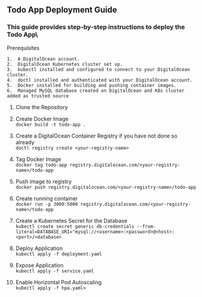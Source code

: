 ## Todo App Deployment Guide
### This guide provides step-by-step instructions to deploy the Todo App\

Prerequisites

	1.	A DigitalOcean account.
	2.	DigitalOcean Kubernetes cluster set up.
	3.	kubectl installed and configured to connect to your DigitalOcean cluster.
	4.	doctl installed and authenticated with your DigitalOcean account.
	5.	Docker installed for building and pushing container images.
 	6.	Managed MySQL database created on DigitalOcean and K8s cluster added as trusted source


1. Clone the Repository

2. Create Docker Image<br/> 
```docker build -t todo-app .```

3. Create a DigitalOcean Container Registry if you have not done so already<br/>
   ```doctl registry create <your-registry-name>```

4. Tag Docker Image<br/>
```docker tag todo-app registry.digitalocean.com/<your-registry-name>/todo-app```

5. Push image to registry<br/>
```docker push registry.digitalocean.com/<your-registry-name>/todo-app```

6. Create running container<br/>
   ```docker run -p 3000:5000 registry.digitalocean.com/<your-registry-name>/todo-app```
7. Create a Kubernetes Secret for the Database<br/>
   ```kubectl create secret generic db-credentials --from-literal=DATABASE_URI="mysql://<username>:<password>@<host>:<port>/<database>```
8. Deploy Application<br/>
   ```kubectl apply -f deployment.yaml```
9. Expose Application<br/>
    ```kubectl apply -f service.yaml```
10. Enable Horizontal Pod Autoscaling<br/>
    ```kubectl apply -f hpa.yaml>```
